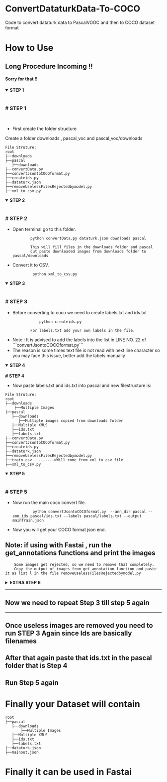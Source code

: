 # ConvertDataturkData-To-COCO
Code to convert dataturk data to PascalVOOC and then to COCO dataset format


# How to Use

## Long Procedure Incoming !!
#### Sorry for that !!

<details open>
    <summary><b>STEP 1</b></summary>
    <br>
    <h3><b># STEP 1</b></h3>
    <br>
    <ul><li> First create the folder structure</li></ul>
    Create a folder downloads , pascal_voc and pascal_voc/downloads
    
    File Struture:
    root
    ├──downloads
    ├──pascal
       ├──downloads
    ├──convertData.py
    ├──convertJsontoCOCOformat.py
    ├──createids.py
    ├──dataturk.json
    ├──removeUselessFilesRejectedbymodel.py
    ├──xml_to_csv.py
    
</details>
<details open>
    <summary><b>STEP 2</b></summary>
    <br>
    <h3><b># STEP 2</b></h3>
    <ul>
        <li>Open terminal go to this folder.</li>
               
            python convertData.py dataturk.json downloads pascal
            
            This will fill files in the downloads folder and pascal
            Cut paste downloaded images from downloads folder to pascal/downloads
            
   <li>Convert it to CSV.</li>
   
             python xml_to_csv.py
        
   </ul>
</details>


<details open>
    <summary><b>STEP 3</b></summary>
    <br>
    <h3><b># STEP 3</b></h3>
    <ul>
        <li>Before converting to coco we need to create labels.txt and ids.txt</li>
               
        
                python createids.py
  
            For labels.txt add your own labels in the file.
            
   <li>Note : It is advised to add the labels into the list  in LINE NO. 22 of  ```convertJsontoCOCOformat.py```</li>
   
   <li>The reason is some times text file is not read with next line character so you may face this issue, better add the labels manually</li>
        
   </ul>
</details>
   
<details open>
    <summary><b>STEP 4</b></summary>
    <br>
    <b># STEP 4</b>
    <br>
    <ul><li>Now paste labels.txt and ids.txt into pascal and new filestructure is:</li></ul>
    
    
    File Struture:
    root
    ├──downloads
        ├──Multiple Images
    ├──pascal
       ├──downloads
          ├──Multiple images copied from downloads folder
       ├──Multiple XMLS
       ├──ids.txt
       ├──labels.txt
    ├──convertData.py
    ├──convertJsontoCOCOformat.py
    ├──createids.py
    ├──dataturk.json
    ├──removeUselessFilesRejectedbymodel.py
    ├──train.csv   ------->Will come from xml_to_csv file
    ├──xml_to_csv.py
    
</details>

<details open>
    <summary><b>STEP 5</b></summary>
    <br>
    <h3><b># STEP 5</b></h3>
    <ul>
    <li>Now run the main coco convert file.</li>
               
             python convertJsontoCOCOformat.py  --ann_dir pascal --ann_ids pascal/ids.txt --labels pascal/labels.txt --output  mainTrain.json

            
   <li>Now you will get your COCO format json end.</li>
 
        
   </ul>
   <b><h2>Note: if using with Fastai , run the get_annotations functions and print the images</h2></b>
        
        Some images get rejected, so we need to remove that completely.
        Copy the output of images from get_annotation function and paste it as list l in the file removeUselessFilesRejectedbymodel.py
   
</details>

<details>
    <summary><b>EXTRA STEP 6</b></summary>
    <br>
    <h3><b># STEP 6</b></h3>
    <ul>
    <li>So you will run command below if you you dont have fastai locally and will run get_annotations in some different environment like google colab or kaggle kernel</li>
    <li>Run</li>           
        
                python removeUselessFilesRejectedbymodel.py
  
            
   <li>If you have Fastai locally run</li>
                
                cd code
                python getimageslist.py
   
   <li>This gives you a folder untagged, remove that folder from pascal directory and save it somewhere else if you want it else delete the whole folder.</li>
        
   </ul>
</details>

---
## Now we need to repeat Step 3 till step 5 again
---

## Once useless images are removed you need to run STEP 3 Again since Ids are basically filenames
## After that again paste that ids.txt in the pascal folder that is Step 4
## Run Step 5 again


# Finally your Dataset will contain
```
root    
├──pascal
   ├──downloads
       ├──Multiple Images
   ├──Multiple XMLS
   ├──ids.txt
   ├──labels.txt
├──dataturk.json
├──mainout.json
```

# Finally it can be used in Fastai
